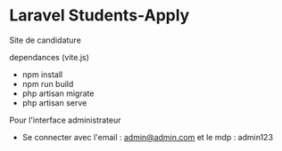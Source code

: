 # Laravel Students-Apply
 Site de candidature

dependances (vite.js)
- npm install
- npm run build
- php artisan migrate
- php artisan serve

Pour l'interface administrateur 
- Se connecter avec l'email : admin@admin.com et le mdp : admin123
